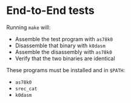 # End-to-End tests

Running `make` will:

 - Assemble the test program with `as78k0`
 - Disassemble that binary with `k0dasm`
 - Assemble the disassembly with `as78k0`
 - Verify that the two binaries are identical

These programs must be installed and in `$PATH`:
 - `as78k0`
 - `srec_cat`
 - `k0dasm`
